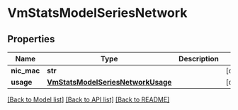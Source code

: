 # VmStatsModelSeriesNetwork

## Properties
Name | Type | Description | Notes
------------ | ------------- | ------------- | -------------
**nic_mac** | **str** |  | [optional] 
**usage** | [**VmStatsModelSeriesNetworkUsage**](VmStatsModelSeriesNetworkUsage.md) |  | [optional] 

[[Back to Model list]](../README.md#documentation-for-models) [[Back to API list]](../README.md#documentation-for-api-endpoints) [[Back to README]](../README.md)


